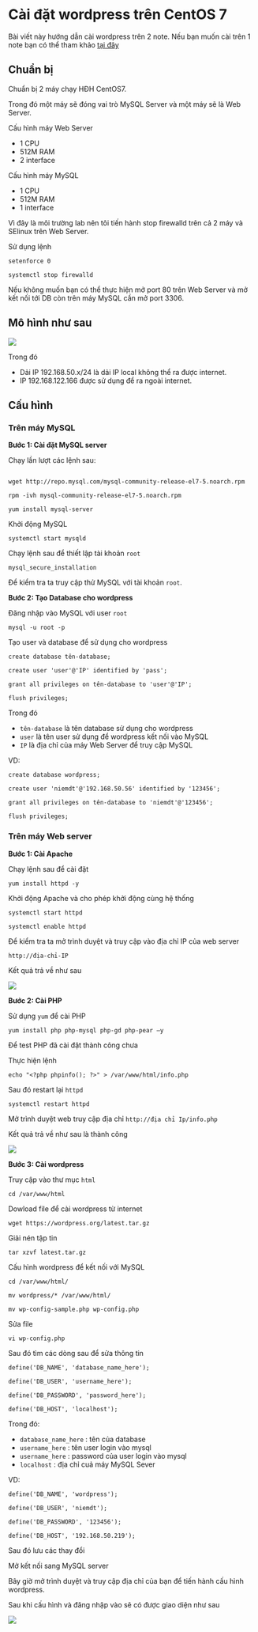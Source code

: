 # Cài đặt wordpress trên CentOS 7

Bài viết này hướng dẫn cài wordpress trên 2 note. Nếu bạn muốn cài trên 1 note bạn có thể tham khảo <a href ="https://github.com/niemdinhtrong/NIEMDT/blob/master/linux/docs/LAMP.md"  target="_blank">tại đây</a>

## Chuẩn bị

Chuẩn bị 2 máy chạy HĐH CentOS7. 

Trong đó một máy sẽ đóng vai trò MySQL Server và một máy sẽ là Web Server.

Cấu hình máy Web Server 

 * 1 CPU
 * 512M RAM
 * 2 interface

 Cấu hình máy MySQL

 * 1 CPU
 * 512M RAM
 * 1 interface

Vì đây là môi trường lab nên tôi tiến hành stop firewalld trên cả 2 máy và SElinux trên Web Server.

Sử dụng lệnh

```
setenforce 0

systemctl stop firewalld
```

Nếu không muốn bạn có thể thực hiện mở port 80 trên Web Server và mở kết nối tới DB còn trên máy MySQL cần mở port 3306.

## Mô hình như sau

![](/linux/images/wordpress/1.png)

Trong đó 
 * Dải IP 192.168.50.x/24 là dải IP local không thể ra được internet.
 * IP 192.168.122.166 được sử dụng để ra ngoài internet.

## Cấu hình

### Trên máy MySQL

**Bước 1: Cài đặt MySQL server**

Chạy lần lượt các lệnh sau:

```

wget http://repo.mysql.com/mysql-community-release-el7-5.noarch.rpm

rpm -ivh mysql-community-release-el7-5.noarch.rpm

yum install mysql-server

```

Khởi động MySQL

```
systemctl start mysqld
```

Chạy lệnh sau để thiết lập tài khoản `root`

```
mysql_secure_installation
```

Để kiểm tra ta truy cập thử MySQL với tài khoản `root`.

**Bước 2: Tạo Database cho wordpress**

Đăng nhập vào MySQL với user `root`

```
mysql -u root -p
```

Tạo user và database để sử dụng cho wordpress

```
create database tên-database;

create user 'user'@'IP' identified by 'pass';

grant all privileges on tên-database to 'user'@'IP';

flush privileges;
```

Trong đó

 * `tên-database` là tên database sử dụng cho wordpress
 * `user` là tên user sử dụng để wordpress kết nối vào MySQL
 * `IP` là địa chỉ của máy Web Server để truy cập MySQL

VD:

```
create database wordpress;

create user 'niemdt'@'192.168.50.56' identified by '123456';

grant all privileges on tên-database to 'niemdt'@'123456';

flush privileges;
```

### Trên máy Web server

**Bước 1: Cài Apache**

Chạy lệnh sau để cài đặt

`yum install httpd -y`

Khởi động Apache và cho phép khởi động cùng hệ thống

```
systemctl start httpd

systemctl enable httpd
```

Để kiểm tra ta mở trình duyệt và truy cập vào địa chỉ IP của web server

`http://địa-chỉ-IP`


Kết quả trả về như sau

![](/linux/images/wordpress/2.1.png)

**Bước 2: Cài PHP**

Sử dụng `yum` để cài PHP

```
yum install php php-mysql php-gd php-pear –y
```

Để test PHP đã cài đặt thành công chưa

Thực hiện lệnh

```
echo "<?php phpinfo(); ?>" > /var/www/html/info.php
```

Sau đó restart lại `httpd`

```
systemctl restart httpd
```

Mở trình duyệt web truy cập địa chỉ `http://địa chỉ Ip/info.php`

Kết quả trả về như sau là thành công

![](/linux/images/wordpress/3.1.png)

**Bước 3: Cài wordpress**

Truy cập vào thư mục `html`

```
cd /var/www/html
```

Dowload file để cài wordpress từ internet

```
wget https://wordpress.org/latest.tar.gz
```

Giải nén tập tin 

```
tar xzvf latest.tar.gz
```

Cấu hình wordpress để kết nối với MySQL

```
cd /var/www/html/

mv wordpress/* /var/www/html/

mv wp-config-sample.php wp-config.php
```

Sửa file

```
vi wp-config.php
```

Sau đó tìm các dòng sau để sửa thông tin

```
define('DB_NAME', 'database_name_here');    

define('DB_USER', 'username_here');    

define('DB_PASSWORD', 'password_here');      

define('DB_HOST', 'localhost');   
```

Trong đó:

 * `database_name_here` : tên của database
 * `username_here`      : tên user login vào mysql
 * `username_here`      : password của user login vào mysql
 * `localhost`          : địa chỉ cuả máy MySQL Sever

VD:

```
define('DB_NAME', 'wordpress');    

define('DB_USER', 'niemdt');    

define('DB_PASSWORD', '123456');      

define('DB_HOST', '192.168.50.219');   
```

Sau đó lưu các thay đổi

Mở kết nối sang MySQL server

Bây giờ mở trình duyệt và truy cập địa chỉ của bạn để tiến hành cấu hình wordpress.

Sau khi cấu hình và đăng nhập vào sẽ có được giao diện như sau

![](/linux/images/wordpress/4.png)